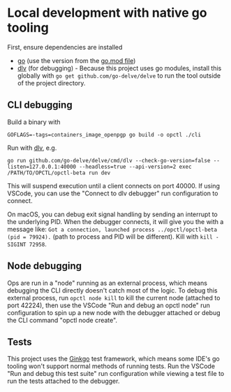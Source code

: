 # Local development with native go tooling

First, ensure dependencies are installed

- [go](https://golang.org/doc/install) (use the version from the [go.mod file](./go.mod#L3))
- [dlv](https://github.com/go-delve/delve) (for debugging) - Because this project uses go modules, install this globally with `go get github.com/go-delve/delve` to run the tool outside of the project directory.

## CLI debugging

Build a binary with

`GOFLAGS=-tags=containers_image_openpgp go build -o opctl ./cli`

Run with [dlv](https://github.com/go-delve/delve), e.g.

`go run github.com/go-delve/delve/cmd/dlv --check-go-version=false --listen=127.0.0.1:40000 --headless=true --api-version=2 exec /PATH/TO/OPCTL/opctl-beta run dev`

This will suspend execution until a client connects on port 40000. If using VSCode, you can use the "Connect to dlv debugger" run configuration to connect.

On macOS, you can debug exit signal handling by sending an interrupt to the underlying PID. When the debugger connects, it will give you the with a message like: `Got a connection, launched process ../opctl/opctl-beta (pid = 79924).` (path to process and PID will be different). Kill with `kill -SIGINT 72958`.

## Node debugging

Ops are run in a "node" running as an external process, which means debugging the CLI directly doesn't catch most of the logic. To debug this external process, run `opctl node kill` to kill the current node (attached to port 42224), then use the VSCode "Run and debug an opctl node" run configuration to spin up a new node with the debugger attached or debug the CLI command "opctl node create".

## Tests

This project uses the [Ginkgo](https://github.com/onsi/ginkgo) test framework, which means some IDE's go tooling won't support normal methods of running tests. Run the VSCode "Run and debug this test suite" run configuration while viewing a test file to run the tests attached to the debugger.
